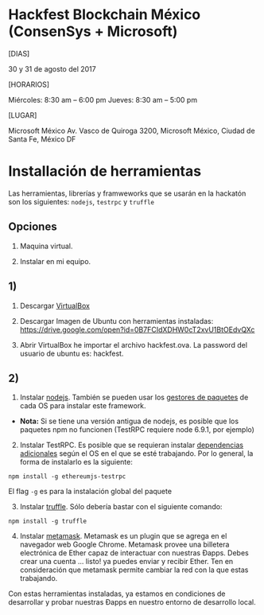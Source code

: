 # Hackfest Blockchain México (ConsenSys + Microsoft)

[DIAS]

30 y 31 de agosto del 2017

[HORARIOS]

Miércoles: 8:30 am – 6:00 pm
Jueves: 8:30 am – 5:00 pm

[LUGAR]

Microsoft México
Av. Vasco de Quiroga 3200, Microsoft México, Ciudad de Santa Fe, México DF

# Installación de herramientas

Las herramientas, librerías y framweworks que se usarán en la hackatón son los siguientes: `nodejs`, `testrpc` y `truffle`

## Opciones

1) Maquina virtual.

2) Instalar en mi equipo.

## 1)

1) Descargar [VirtualBox](https://www.virtualbox.org/wiki/Downloads)

2) Descargar Imagen de Ubuntu con herramientas instaladas: https://drive.google.com/open?id=0B7FCIdXDHW0cT2xvU1BtOEdvQXc

3) Abrir VirtualBox he importar el archivo hackfest.ova. La password del usuario de ubuntu es: hackfest.


## 2)

1) Instalar [nodejs](https://nodejs.org/en/download/). También se pueden usar los [gestores de paquetes](https://nodejs.org/en/download/package-manager/) de cada OS para instalar este framework.
* **Nota:** Si se tiene una versión antigua de nodejs, es posible que los paquetes npm no funcionen (TestRPC requiere node 6.9.1, por ejemplo)

2) Instalar TestRPC. Es posible que se requieran instalar [dependencias adicionales](https://github.com/ethereumjs/testrpc) según el OS en el que se esté trabajando.
Por lo general, la forma de instalarlo es la siguiente:
```
npm install -g ethereumjs-testrpc
```
El flag `-g` es para la instalación global del paquete

3) Instalar [truffle](https://truffle.readthedocs.io/en/latest/getting_started/installation/). Sólo debería bastar con el siguiente comando:
```
npm install -g truffle
```
4) Instalar [metamask](https://chrome.google.com/webstore/detail/metamask/nkbihfbeogaeaoehlefnkodbefgpgknn). Metamask es un plugin que se agrega en el navegador web Google Chrome. Metamask provee una billetera electrónica de Ether capaz de interactuar con nuestras Đapps. Debes crear una cuenta ... listo! ya puedes enviar y recibir Ether. Ten en consideración que metamask permite cambiar la red con la que estas trabajando.


Con estas herramientas instaladas, ya estamos en condiciones de desarrollar y probar nuestras Đapps en nuestro entorno de desarrollo local.

